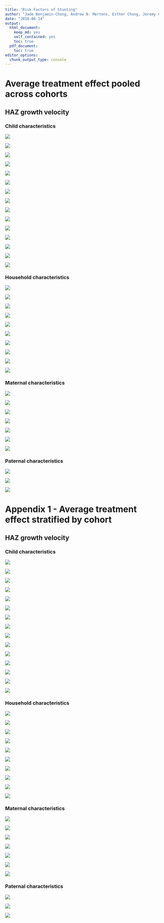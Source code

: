 ```yaml
---
title: "Risk Factors of Stunting"
author: "Jade Benjamin-Chung, Andrew N. Mertens, Esther Chung, Jeremy Coyle, Oleg Sofrygin, Nima Hejazi, Ivana Malenica, Alan E. Hubbard, Mark J. van der Laan, John M. Colford, Jr., Benjamin F. Arnold"
date: "2018-06-14"
output:
  html_document:
    keep_md: yes
    self_contained: yes
    toc: true
  pdf_document:
    toc: true
editor_options:
  chunk_output_type: console
---
```




# Average treatment effect pooled across cohorts





  
## HAZ growth velocity  
  
### Child characteristics  
![](risk_factor_report_files/figure-html/plot_pooled-1.png)<!-- -->

  
![](risk_factor_report_files/figure-html/plot_pooled-2.png)<!-- -->

  
![](risk_factor_report_files/figure-html/plot_pooled-3.png)<!-- -->

  
![](risk_factor_report_files/figure-html/plot_pooled-4.png)<!-- -->

  
![](risk_factor_report_files/figure-html/plot_pooled-5.png)<!-- -->

  
![](risk_factor_report_files/figure-html/plot_pooled-6.png)<!-- -->

  
![](risk_factor_report_files/figure-html/plot_pooled-7.png)<!-- -->

  
![](risk_factor_report_files/figure-html/plot_pooled-8.png)<!-- -->

  
![](risk_factor_report_files/figure-html/plot_pooled-9.png)<!-- -->

  
![](risk_factor_report_files/figure-html/plot_pooled-10.png)<!-- -->

  
![](risk_factor_report_files/figure-html/plot_pooled-11.png)<!-- -->

  
![](risk_factor_report_files/figure-html/plot_pooled-12.png)<!-- -->

  
![](risk_factor_report_files/figure-html/plot_pooled-13.png)<!-- -->

  
![](risk_factor_report_files/figure-html/plot_pooled-14.png)<!-- -->

  
![](risk_factor_report_files/figure-html/plot_pooled-15.png)<!-- -->

  
  
  
### Household characteristics  
![](risk_factor_report_files/figure-html/plot_pooled-16.png)<!-- -->

  
![](risk_factor_report_files/figure-html/plot_pooled-17.png)<!-- -->

  
![](risk_factor_report_files/figure-html/plot_pooled-18.png)<!-- -->

  
![](risk_factor_report_files/figure-html/plot_pooled-19.png)<!-- -->

  
![](risk_factor_report_files/figure-html/plot_pooled-20.png)<!-- -->

  
![](risk_factor_report_files/figure-html/plot_pooled-21.png)<!-- -->

  
![](risk_factor_report_files/figure-html/plot_pooled-22.png)<!-- -->

  
![](risk_factor_report_files/figure-html/plot_pooled-23.png)<!-- -->

  
![](risk_factor_report_files/figure-html/plot_pooled-24.png)<!-- -->

  
![](risk_factor_report_files/figure-html/plot_pooled-25.png)<!-- -->

  
  
  
### Maternal characteristics  
![](risk_factor_report_files/figure-html/plot_pooled-26.png)<!-- -->

  
![](risk_factor_report_files/figure-html/plot_pooled-27.png)<!-- -->

  
![](risk_factor_report_files/figure-html/plot_pooled-28.png)<!-- -->

  
![](risk_factor_report_files/figure-html/plot_pooled-29.png)<!-- -->

  
![](risk_factor_report_files/figure-html/plot_pooled-30.png)<!-- -->

  
![](risk_factor_report_files/figure-html/plot_pooled-31.png)<!-- -->

  
![](risk_factor_report_files/figure-html/plot_pooled-32.png)<!-- -->

  
  
  
### Paternal characteristics  
![](risk_factor_report_files/figure-html/plot_pooled-33.png)<!-- -->

  
![](risk_factor_report_files/figure-html/plot_pooled-34.png)<!-- -->

  
![](risk_factor_report_files/figure-html/plot_pooled-35.png)<!-- -->

  
  
  

# Appendix 1 - Average treatment effect stratified by cohort
  
## HAZ growth velocity  
  
### Child characteristics  
![](risk_factor_report_files/figure-html/ate_forest-1.png)<!-- -->

  
![](risk_factor_report_files/figure-html/ate_forest-2.png)<!-- -->

  
![](risk_factor_report_files/figure-html/ate_forest-3.png)<!-- -->

  
![](risk_factor_report_files/figure-html/ate_forest-4.png)<!-- -->

  
![](risk_factor_report_files/figure-html/ate_forest-5.png)<!-- -->

  
![](risk_factor_report_files/figure-html/ate_forest-6.png)<!-- -->

  
![](risk_factor_report_files/figure-html/ate_forest-7.png)<!-- -->

  
![](risk_factor_report_files/figure-html/ate_forest-8.png)<!-- -->

  
![](risk_factor_report_files/figure-html/ate_forest-9.png)<!-- -->

  
![](risk_factor_report_files/figure-html/ate_forest-10.png)<!-- -->

  
![](risk_factor_report_files/figure-html/ate_forest-11.png)<!-- -->

  
![](risk_factor_report_files/figure-html/ate_forest-12.png)<!-- -->

  
![](risk_factor_report_files/figure-html/ate_forest-13.png)<!-- -->

  
![](risk_factor_report_files/figure-html/ate_forest-14.png)<!-- -->

  
![](risk_factor_report_files/figure-html/ate_forest-15.png)<!-- -->

  
  
  
### Household characteristics  
![](risk_factor_report_files/figure-html/ate_forest-16.png)<!-- -->

  
![](risk_factor_report_files/figure-html/ate_forest-17.png)<!-- -->

  
![](risk_factor_report_files/figure-html/ate_forest-18.png)<!-- -->

  
![](risk_factor_report_files/figure-html/ate_forest-19.png)<!-- -->

  
![](risk_factor_report_files/figure-html/ate_forest-20.png)<!-- -->

  
![](risk_factor_report_files/figure-html/ate_forest-21.png)<!-- -->

  
![](risk_factor_report_files/figure-html/ate_forest-22.png)<!-- -->

  
![](risk_factor_report_files/figure-html/ate_forest-23.png)<!-- -->

  
![](risk_factor_report_files/figure-html/ate_forest-24.png)<!-- -->

  
![](risk_factor_report_files/figure-html/ate_forest-25.png)<!-- -->

  
  
  
### Maternal characteristics  
![](risk_factor_report_files/figure-html/ate_forest-26.png)<!-- -->

  
![](risk_factor_report_files/figure-html/ate_forest-27.png)<!-- -->

  
![](risk_factor_report_files/figure-html/ate_forest-28.png)<!-- -->

  
![](risk_factor_report_files/figure-html/ate_forest-29.png)<!-- -->

  
![](risk_factor_report_files/figure-html/ate_forest-30.png)<!-- -->

  
![](risk_factor_report_files/figure-html/ate_forest-31.png)<!-- -->

  
![](risk_factor_report_files/figure-html/ate_forest-32.png)<!-- -->

  
  
  
### Paternal characteristics  
![](risk_factor_report_files/figure-html/ate_forest-33.png)<!-- -->

  
![](risk_factor_report_files/figure-html/ate_forest-34.png)<!-- -->

  
![](risk_factor_report_files/figure-html/ate_forest-35.png)<!-- -->

  
  
  
